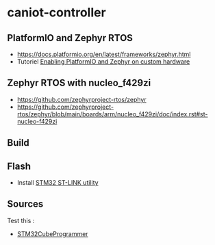 # caniot-controller

## PlatformIO and Zephyr RTOS

- https://docs.platformio.org/en/latest/frameworks/zephyr.html
- Tutoriel [Enabling PlatformIO and Zephyr on custom hardware](https://piolabs.com/blog/engineering/platformio-zephyr-custom-hardware.html)

## Zephyr RTOS with nucleo_f429zi

- https://github.com/zephyrproject-rtos/zephyr
- https://github.com/zephyrproject-rtos/zephyr/blob/main/boards/arm/nucleo_f429zi/doc/index.rst#st-nucleo-f429zi

## Build



## Flash

- Install [STM32 ST-LINK utility](https://www.st.com/en/development-tools/stsw-link004.html)


## Sources

Test this :
- [STM32CubeProgrammer](https://www.st.com/en/development-tools/stm32cubeprog.html)